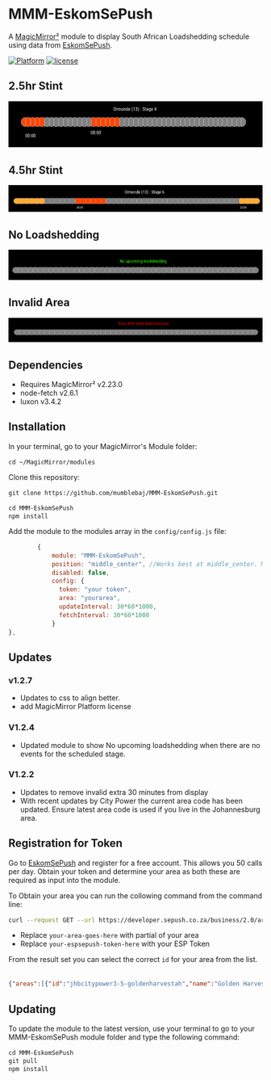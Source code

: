 # MMM-EskomSePush

A [MagicMirror²](https://magicmirror.builders) module to display South African Loadshedding schedule using data from [EskomSePush](https://eskomsepush.gumroad.com/l/api).

[![Platform](https://img.shields.io/badge/platform-MagicMirror-informational)](https://MagicMirror.builders)
[![license](https://img.shields.io/github/license/mashape/apistatus.svg)](LICENSE)

## 2.5hr Stint

![Example](images/image-1.png)

## 4.5hr Stint

![Example](images/image-2.png)

## No Loadshedding

![Example](images/image-3.png)

## Invalid Area

![Example](images/image-4.png)

## Dependencies
- Requires MagicMirror² v2.23.0
- node-fetch v2.6.1
- luxon v3.4.2

## Installation

In your terminal, go to your MagicMirror's Module folder:
````
cd ~/MagicMirror/modules
````

Clone this repository:
````
git clone https://github.com/mumblebaj/MMM-EskomSePush.git
````
````
cd MMM-EskomSePush
npm install
````

Add the module to the modules array in the `config/config.js` file:
````javascript
        {
            module: "MMM-EskomSePush",
            position: "middle_center", //Works best at middle_center. May not display all that well in other positions
            disabled: false,
            config: {
              token: "your token",
              area: "yourarea",
              updateInterval: 30*60*1000,
              fetchInterval: 30*60*1000
            }
},
````
## Updates

### v1.2.7
- Updates to css to align better.
- add MagicMirror Platform license

### V1.2.4
- Updated module to show No upcoming loadshedding when there are no events for the scheduled stage.

### V1.2.2
- Updates to remove invalid extra 30 minutes from display
- With recent updates by City Power the current area code has been updated. Ensure latest area code is used if you live in the Johannesburg area.

## Registration for Token
Go to [EskomSePush](https://eskomsepush.gumroad.com/l/api) and register for a free account. This allows you 50 calls per day. Obtain your token and determine your area as both these are required as input into the module.

To Obtain your area you can run the collowing command from the command line:

````bash
curl --request GET --url https://developer.sepush.co.za/business/2.0/areas_search?text=your-area-goes-here --header 'token: your-espsepush-token-here'
````
- Replace `your-area-goes-here` with partial of your area
- Replace `your-espsepush-token-here` with your ESP Token

From the result set you can select the correct `id` for your area from the list.

````json

{"areas":[{"id":"jhbcitypower3-5-goldenharvestah","name":"Golden Harvest A.H (5)","region":"JHB City Power"},{"id":"jhbcitypower3-11-harveston","name":"Harveston (11)","region":"JHB City Power"}]}

````

## Updating

To update the module to the latest version, use your terminal to go to your MMM-EskomSePush module folder and type the following command:

````
cd MMM-EskomSePush
git pull
npm install

```` 